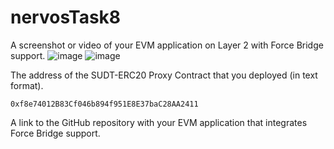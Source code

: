 # nervosTask8

A screenshot or video of your EVM application on Layer 2 with Force Bridge support.
![image](https://user-images.githubusercontent.com/5809685/129480302-6393bc51-a979-4f4e-8a73-382f7e5270dd.png)
![image](https://user-images.githubusercontent.com/5809685/129480311-3e99eb63-f311-4981-8954-16d5845bea33.png)


The address of the SUDT-ERC20 Proxy Contract that you deployed (in text format).
```
0xf8e74012B83Cf046b894f951E8E37baC28AA2411
```

A link to the GitHub repository with your EVM application that integrates Force Bridge support.
